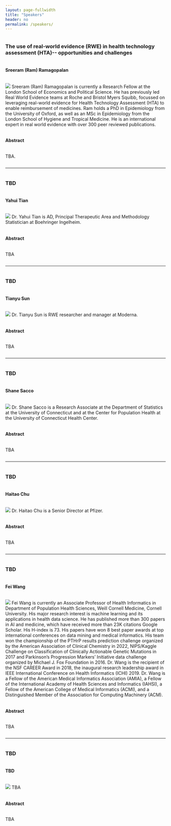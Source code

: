 ```yaml
---
layout: page-fullwidth
title: "Speakers"
header: no
permalink: /speakers/
---
```


<div id="speaker1" style="display: flex; flex-direction: column;">

<h3>The use of real-world evidence (RWE) in health technology assessment (HTA)-- opportunities and challenges</h3>

<h4>Sreeram (Ram) Ramagopalan </h4>

<p>
<img class="imgfloat" src="../docs/ram.PNG"/>
Sreeram (Ram) Ramagopalan is currently a Research Fellow at the London School of Economics and Political Science. He has previously led Real World Evidence teams at Roche and Bristol Myers Squibb, focussed on leveraging real-world evidence for Health Technology Assessment (HTA) to enable reimbursement of medicines. Ram holds a PhD in Epidemiology from the University of Oxford, as well as an MSc in Epidemiology from the London School of Hygiene and Tropical Medicine. He is an international expert in real world evidence with over 300 peer reviewed publications.

</p>


<h4>Abstract</h4>

TBA.

</div>

----

<div id="speaker2" style="display: flex; flex-direction: column;">

<h3>TBD</h3>

<h4>Yahui Tian</h4>

<p>
<img class="imgfloat" src="../docs/Yahui.jpeg"/>
Dr. Yahui Tian is AD, Principal Therapeutic Area and Methodology Statistician at Boehringer Ingelheim.
</p>


<h4>Abstract</h4>

TBA

</div>



----

<div id="speaker3" style="display: flex; flex-direction: column;">

<h3>TBD</h3>

<h4>Tianyu Sun</h4>

<p>
<img class="imgfloat" src="../docs/normal.png"/>
Dr. Tianyu Sun is RWE researcher and manager at Moderna.
</p>


<h4>Abstract</h4>

TBA

</div>



----

<div id="speaker4" style="display: flex; flex-direction: column;">

<h3>TBD</h3>

<h4>Shane Sacco</h4>

<p>
<img class="imgfloat" src="../docs/shane.jpg"/>
Dr. Shane Sacco is a Research Associate at the Department of Statistics at the University of Connecticut and at the Center for Population Health at the University of Connecticut Health Center. 

</p>


<h4>Abstract</h4>

TBA

</div>


----

<div id="speaker5" style="display: flex; flex-direction: column;">

<h3>TBD</h3>

<h4>Haitao Chu</h4>

<p>
<img class="imgfloat" src="../docs/normal.png"/>
Dr. Haitao Chu is a Senior Director at Pfizer. 
</p>


<h4>Abstract</h4>

TBA

</div>

----

<div id="speaker6" style="display: flex; flex-direction: column;">

<h3>TBD</h3>

<h4>Fei Wang</h4>

<p>
<img class="imgfloat" src="../docs/normal.png"/>
Fei Wang is currently an Associate Professor of Health Informatics in Department of Population Health Sciences, Weill Cornell Medicine, Cornell University. His major research interest is machine learning and its applications in health data science. He has published more than 300 papers in AI and medicine, which have received more than 23K citations Google Scholar. His H-index is 73. His papers have won 8 best paper awards at top international conferences on data mining and medical informatics. His team won the championship of the PTHrP results prediction challenge organized by the American Association of Clinical Chemistry in 2022, NIPS/Kaggle Challenge on Classification of Clinically Actionable Genetic Mutations in 2017 and Parkinson’s Progression Markers’ Initiative data challenge organized by Michael J. Fox Foundation in 2016. Dr. Wang is the recipient of the NSF CAREER Award in 2018, the inaugural research leadership award in IEEE International Conference on Health Informatics (ICHI) 2019. Dr. Wang is a Fellow of the American Medical Informatics Association (AMIA), a Fellow of the International Academy of Health Sciences and Informatics (IAHSI), a Fellow of the American College of Medical Informatics (ACMI), and a Distinguished Member of the Association for Computing Machinery (ACM). 
</p>

<h4>Abstract</h4>

TBA

</div>


----

<div id="speaker7" style="display: flex; flex-direction: column;">

<h3>TBD</h3>

<h4>TBD</h4>

<p>
<img class="imgfloat" src="../docs/normal.png"/>
TBA
</p>

<h4>Abstract</h4>

TBA

</div>